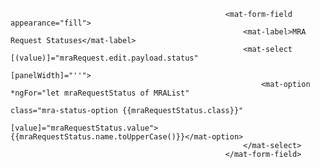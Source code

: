 
                                                    <mat-form-field appearance="fill">
                                                        <mat-label>MRA Request Statuses</mat-label>
                                                        <mat-select [(value)]="mraRequest.edit.payload.status"
                                                            [panelWidth]="''">
                                                            <mat-option *ngFor="let mraRequestStatus of MRAList"
                                                                class="mra-status-option {{mraRequestStatus.class}}"
                                                                [value]="mraRequestStatus.value">{{mraRequestStatus.name.toUpperCase()}}</mat-option>
                                                        </mat-select>
                                                    </mat-form-field>
